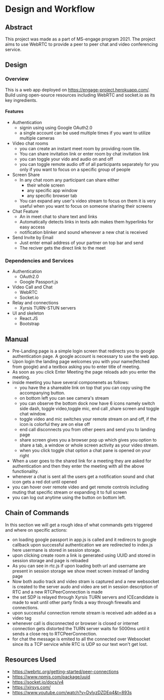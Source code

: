 # Design and Workflow

## Abstract
This project was made as a part of MS-engage program 2021. The project aims to use WebRTC to provide a peer to peer chat and video conferencing service. 
## Design
### Overview
This is a web app deployed on https://engage-project.herokuapp.com/. Build using open-source resources including WebRTC and socket.io as its key ingredients.
#### Features
- Authentication
  - signin using using Google OAuth2.0
  - a single account can be used multiple times if you want to utilize multiple cameras
- Video chat rooms
  - you can create an instant meet room by providing room tile.
  - You can share invitation link or enter room by chat invitation link 
  - you can toggle your vido and audio on and off
  - you can toggle remote audio off of all participants separately for you only if you want to focus on a specific group of people
- Screen Share
  - In any chat room any participant can share either
    - their whole screen
    - any specific app window
    - any specific browser tab
  - You can expand any user's video stream to focus on them it is very useful when you want to focus on someone sharing their screens
- Chat Feature
  - An in meet chat to share text and links
  - Automatically detects links in texts adn makes them hyperlinks for easy access
  - notification blinker and sound whenever a new chat is received
- Send Invite by Email
  - Just enter email address of your partner on top bar and send 
  - The reciver gets the direct link to the meet
### Dependencies and Services
  - Authentication
    - OAuth2.0
    - Google Passport.js
  - Video Call and Chat
    - WebRTC
    - Socket.io
  - Relay and connections
    - Xyrsis TURN-STUN servers
  - UI and skeleton
    - React.JS
    - Bootstrap
## Manual
  - Pre-Landing page is a simple login screen that redirects you to google authentication page. A google account is necessary to use the web app.
  - Upon login the landing page welcomes you with your name(fetched from google) and a textbox asking you to enter title of meeting.
  - As soon as you click Enter Meeting the page reloads adn you enter the meeting.
  - inside meeting you have several componenets as follows:
    - you have the a shareable link on top that you can copy using the accompanying button. 
    - on bottom left you can see camera's stream 
    - you can observe the bottom dock now have 6 icons namely switch side dash, toggle video,toggle mic, end call ,share screen and toggle chat window.
    - toggle video and mic switches your remote stream on and off, if the icon is colorful they are on else off
    - end call disconnects you from other peers and send you to landing page
    - share screen gives you a browser pop up which gives you option to share a tab, a window or whole screen activity as your video stream.
    - when you click toggle chat option a chat pane is opened on your right
  - When a user goes to the shared link for a meeting they are asked for authentication and then they enter the meeting with all the above functionality.
  - whenever a chat is sent all the users get a notification sound and chat icon gets a red dot until opened
  - you can hover over remote video and get remote controls including muting that specific stream or expanding it to full screen
  - you can log out anytime using the button on bottom left.

## Chain of Commands
In this section we will get a rough idea of what commands gets triggered and where on specific actions:
  - on loading google passport in app.js is called and it redirecrs to google callback upon successful authentication we are redirected to index.js here usermane is stored in session storage.
  - upon clicking create room a link is generated using UUID and stored in session storage and page is reloaded
  - As you can see in rtc.js if upon loading both url and username are present in session storage we show meet screen instead of landing page
  - Now both audio track and video stram is captured and a new websocket is created to the server audo and video are set in session description of RTC and a new RTCPeerConnection is made
  - the set SDP is relayed through Xyrsis TURN servers and ICEcandidate is made to wait until other party finds a way through firewalls and connections.
  - upon successful connection remote stream is received adn added as a video tag 
  - whenever call is disconnected or browser is closed or internet connection gets distorted the TURN server waits for 5000ms until it sends a close req to RTCPeerConnection.
  - for chat the message is emited to all the connected over Websocket since its a TCP service while RTC is UDP so our text won't get lost.

## Resources Used
  - https://webrtc.org/getting-started/peer-connections
  - https://www.npmjs.com/package/uuid
  - https://socket.io/docs/v4
  - https://xirsys.com/
  - https://www.youtube.com/watch?v=DvlyzDZDEq4&t=893s
 
